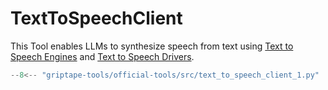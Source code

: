 # TextToSpeechClient

This Tool enables LLMs to synthesize speech from text using [Text to Speech Engines](../../reference/griptape/engines/audio/text_to_speech_engine.md) and [Text to Speech Drivers](../../reference/griptape/drivers/text_to_speech/index.md).

```python
--8<-- "griptape-tools/official-tools/src/text_to_speech_client_1.py"
```